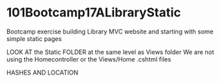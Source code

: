 # 101Bootcamp17ALibraryStatic
Bootcamp exercise building Library MVC website and starting with some 
simple static pages


LOOK AT the Static FOLDER at the same level as Views folder
We are not using the Homecontroller or the Views/Home .cshtml files

HASHES AND LOCATION